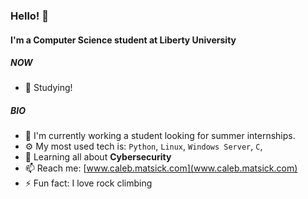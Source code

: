 ### Hello! 👋

#### I'm a Computer Science student at Liberty University

##### NOW

- 💬 Studying!

##### BIO

- 🏢 I'm currently working a student looking for summer internships.
- ⚙️ My most used tech is: `Python`, `Linux`, `Windows Server`, `C`, 
- 🌱 Learning all about **Cybersecurity**
- 📫 Reach me: [www.caleb.matsick.com](www.caleb.matsick.com)
- ⚡️ Fun fact: I love rock climbing
